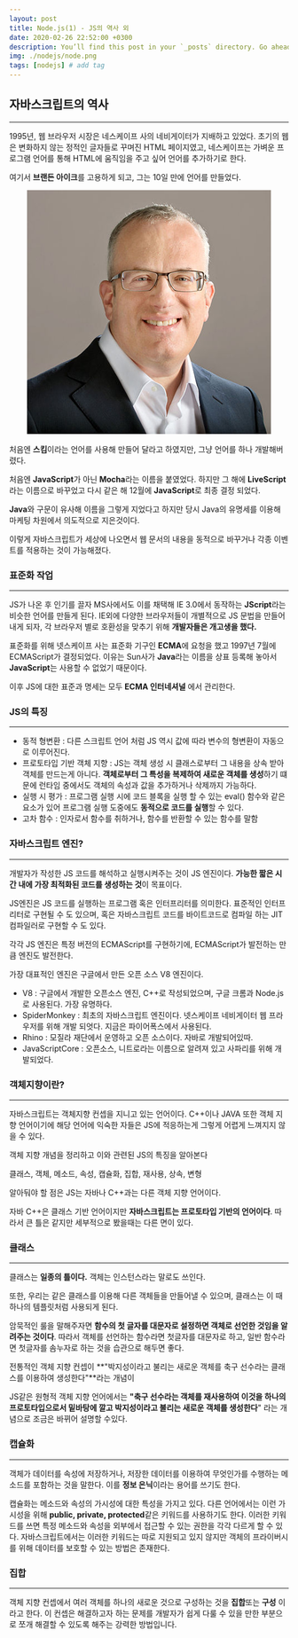 ```yaml
---
layout: post
title: Node.js(1) - JS의 역사 외
date: 2020-02-26 22:52:00 +0300
description: You’ll find this post in your `_posts` directory. Go ahead and edit it and re-build the site to see your changes. # Add post description (optional)
img: ./nodejs/node.png
tags: [nodejs] # add tag
---
```


## 자바스크립트의 역사

---

1995년, 웹 브라우저 시장은 네스케이프 사의 네비게이터가 지배하고 있었다. 초기의 웹은 변화하지 않는 정적인 글자들로 꾸며진 HTML 페이지였고, 네스케이프는 가벼운 프로그램 언어를 통해 HTML에 움직임을 주고 싶어 언어를 추가하기로 한다.

여기서 **브랜든 아이크**를 고용하게 되고, 그는 10일 만에 언어를 만들었다.

<center><img src="/assets/img/ike.png"></center>

처음엔 **스킴**이라는 언어를 사용해 만들어 달라고 하였지만, 그냥 언어를 하나 개발해버렸다.

처음엔 **JavaScript**가 아닌 **Mocha**라는 이름을 붙였었다. 하지만 그 해에 **LiveScript**라는 이름으로 바꾸었고 다시 같은 해 12월에 **JavaScript**로 최종 결정 되었다.

**Java**와 구문이 유사해 이름을 그렇게 지었다고 하지만 당시 Java의 유명세를 이용해 마케팅 차원에서 의도적으로 지은것이다.

이렇게 자바스크립트가 세상에 나오면서 웹 문서의 내용을 동적으로 바꾸거나 각종 이벤트를 적용하는 것이 가능해졌다.

### 표준화 작업

---

JS가 나온 후 인기를 끌자 MS사에서도 이를 채택해 IE 3.0에서 동작하는 **JScript**라는 비슷한 언어를 만들게 된다. IE외에 다양한 브라우저들이 개별적으로 JS 문법을 만들어 내게 되자, 각 브라우저 별로 호환성을 맞추기 위해 **개발자들은 개고생을 했다.**

표준화를 위해 넷스케이프 사는 표준화 기구인 **ECMA**에 요청을 했고 1997년 7월에 ECMAScript가 결정되었다. 이유는 Sun사가 **Java**라는 이름을 상표 등록해 놓아서 **JavaScript**는 사용할 수 없었기 때문이다.

이후 JS에 대한 표준과 명세는 모두 **ECMA 인터네셔널** 에서 관리한다.

### JS의 특징

---

- 동적 형변환 : 다른 스크립트 언어 처럼 JS 역시 값에 따라 변수의 형변환이 자동으로 이루어진다.
- 프로토타입 기반 객체 지향 : JS는 객체 생성 시 클래스로부터 그 내용을 상속 받아 객체를 만드는게 아니다. **객체로부터 그 특성을 복제하여 새로운 객체를 생성**하기 떄문에 런타임 중에서도 객체의 속성과 값을 추가하거나 삭제까지 가능하다.
- 실행 시 평가 : 프로그램 실행 시에 코드 블록을 실행 할 수 있는 eval() 함수와 같은 요소가 있어 프로그램 실행 도중에도 **동적으로 코드를 실행**할 수 있다.
- 고차 함수 : 인자로서 함수를 취하거나, 함수를 반환할 수 있는 함수를 말함

### 자바스크립트 엔진?

---

개발자가 작성한 JS 코드를 해석하고 실행시켜주는 것이 JS 엔진이다. **가능한 짧은 시간 내에 가장 최적화된 코드를 생성하는 것**이 목표이다.

JS엔진은 JS 코드를 실행하는 프로그램 혹은 인터프리터를 의미한다. 표준적인 인터프리터로 구현될 수 도 있으며, 혹은 자바스크립트 코드를 바이트코드로 컴파일 하는 JIT 컴파일러로 구현할 수 도 있다.

각각 JS 엔진은 특정 버전의 ECMAScript를 구현하기에, ECMAScript가 발전하는 만큼 엔진도 발전한다.

가장 대표적인 엔진은 구글에서 만든 오픈 소스 V8 엔진이다.

- V8 : 구글에서 개발한 오픈소스 엔진, C++로 작성되었으며, 구글 크롬과 Node.js로 사용된다. 가장 유명하다.
- SpiderMonkey : 최초의 자바스크립트 엔진이다. 넷스케이프 네비게이터 웹 프라우저를 위해 개발 되엇다. 지금은 파이어폭스에서 사용된다.
- Rhino : 모질라 재단에서 운영하고 오픈 소스이다. 자바로 개발되어있따.
- JavaScriptCore : 오픈소스, 니트로라는 이름으로 알려져 있고 사파리를 위해 개발되었다.

### 객체지향이란?

---

자바스크립트는 객체지향 컨셉을 지니고 있는 언어이다. C++이나 JAVA 또한 객체 지향 언어이기에 해당 언어에 익숙한 자들은 JS에 적응하는게 그렇게 어렵게 느껴지지 않을 수 있다.

객체 지향 개념을 정리하고 이와 관련된 JS의 특징을 알아본다

클래스, 객체, 메소드, 속성, 캡슐화, 집합, 재사용, 상속, 변형

알아둬야 할 점은 JS는 자바나 C++과는 다른 객체 지향 언어이다.

자바 C++은 클래스 기반 언어이지만 **자바스크립트는 프로토타입 기반의 언어이다**. 따라서 큰 틀은 같지만 세부적으로 봤을때는 다른 면이 있다.

### 클래스

---

클래스는 **일종의 틀이다.** 객체는 인스턴스라는 말로도 쓰인다.

또한, 우리는 같은 클래스를 이용해 다른 객체들을 만들어낼 수 있으며, 클래스는 이 때 하나의 템플릿처럼 사용되게 된다.

암묵적인 룰을 말해주자면 **함수의 첫 글자를 대문자로 설정하면 객체로 선언한 것임을 알려주는 것이다**. 따라서 객체를 선언하는 함수라면 첫글자를 대문자로 하고, 일반 함수라면 첫글자를 솜누자로 하는 것을 습관으로 해두면 좋다.

전통적인 객체 지향 컨셉이 **"박지성이라고 불리는 새로운 객체를 축구 선수라는 클래스를 이용하여 생성한다"**라는 개념이

JS같은 원형적 객체 지향 언어에서는 **"축구 선수라는 객체를 재사용하여 이것을 하나의 프로토타입으로서 밑바탕에 깔고 박지성이라고 불리는 새로운 객체를 생성한다**" 라는 개념으로 조금은 바뀌어 설명할 수있다.

### 캡슐화

---

객체가 데이터를 속성에 저장하거나, 저장한 데이터를 이용하여 무엇인가를 수행하는 메소드를 포함하는 것을 말한다. 이를 **정보 은닉**이라는 용어를 쓰기도 한다.

캡슐화는 메소드와 속성의 가시성에 대한 특성을 가지고 있다. 다른 언어에서는 이런 가시성을 위해 **public, private, protected**같은 키워드를 사용하기도 한다. 이러한 키워드를 쓰면 특정 메소드와 속성을 외부에서 접근할 수 있는 권한을 각각 다르게 할 수 있다. 자바스크립트에서는 이러한 키워드는 따로 지원되고 있지 않지만 객체의 프라이버시를 위해 데이터를 보호할 수 있는 방법은 존재한다.

### 집합

---

객체 지향 컨셉에서 여러 객체를 하나의 새로운 것으로 구성하는 것을 **집합**또는 **구성** 이라고 한다. 이 컨셉은 해결하고자 하는 문제를 개발자가 쉽게 다룰 수 있을 만한 부분으로 쪼개 해결할 수 있도록 해주는 강력한 방법입니다.
